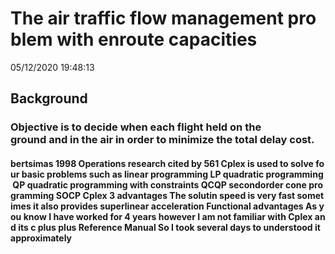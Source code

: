 <link rel="stylesheet" type="text/css" href="/css/i.css"/>

# <span id="PPmirage">T</span><span id="DDmirage">h</span><span id="FFmirage">e</span><span id="emptymirage">&nbsp;</span><span id="CCmirage">a</span><span id="omirage">i</span><span id="nmirage">r</span><span id="tmirage">&nbsp;</span><span id="emirage">t</span><span id="nmirage">r</span><span id="tmirage">a</span><span id="emptymirage">f</span><span id="MMmirage">f</span><span id="amirage">i</span><span id="smirage">c</span><span id="kmirage">&nbsp;</span><span id="imirage">f</span><span id="nmirage">l</span><span id="gmirage">o</span><span id="emptymirage">w</span><span id="AAmirage">&nbsp;</span><span id="tmirage">m</span><span id="tmirage">a</span><span id="amirage">n</span><span id="cmirage">a</span><span id="kmirage">g</span><span id="emptymirage">e</span><span id="AAmirage">m</span><span id="gmirage">e</span><span id="amirage">n</span><span id="imirage">t</span><span id="nmirage">&nbsp;</span><span id="smirage">p</span><span id="tmirage">r</span><span id="emptymirage">o</span><span id="IImirage">b</span><span id="nmirage">l</span><span id="fmirage">e</span><span id="omirage">m</span><span id="rmirage">&nbsp;</span><span id="mmirage">w</span><span id="amirage">i</span><span id="tmirage">t</span><span id="imirage">h</span><span id="omirage">&nbsp;</span><span id="nmirage">e</span><span id="emptymirage">n</span><span id="BBmirage">r</span><span id="amirage">o</span><span id="smirage">u</span><span id="emirage">t</span><span id="dmirage">e</span><span id="emptymirage">&nbsp;</span><span id="OOmirage">c</span><span id="nmirage">a</span><span id="lmirage">p</span><span id="imirage">a</span><span id="nmirage">c</span><span id="emirage">i</span><span id="emptymirage">t</span><span id="SSmirage">i</span><span id="emirage">e</span><span id="rmirage">s</span><span id="vmirage">&nbsp;</span><span id="imirage">&nbsp;</span><span id="cmirage">&nbsp;</span><span id="emirage">&nbsp;</span><span id="smirage">&nbsp;</span>

05/12/2020 19:48:13

## <span id="AAmirage">B</span><span id="umirage">a</span><span id="tmirage">c</span><span id="hmirage">k</span><span id="omirage">g</span><span id="rmirage">r</span><span id="smirage">o</span><span id="emptymirage">u</span><span id="emptymirage">n</span><span id="emptymirage">d</span>

### <span id="IImirage">O</span><span id="amirage">b</span><span id="nmirage">j</span><span id="emptymirage">e</span><span id="MMmirage">c</span><span id="amirage">t</span><span id="rmirage">i</span><span id="kmirage">v</span><span id="wmirage">e</span><span id="omirage">&nbsp;</span><span id="omirage">i</span><span id="dmirage">s</span> <span id="amirage">t</span><span id="nmirage">o</span><span id="dmirage">&nbsp;</span><span id="emptymirage">d</span><span id="DDmirage">e</span><span id="amirage">c</span><span id="kmirage">i</span><span id="umirage">d</span><span id="nmirage">e</span> <span id="SSmirage">w</span><span id="hmirage">h</span><span id="emirage">e</span><span id="nmirage">n</span> <span id="amirage">e</span><span id="nmirage">a</span><span id="dmirage">c</span><span id="emptymirage">h</span><span id="YYmirage">&nbsp;</span><span id="amirage">f</span><span id="omirage">l</span><span id="emptymirage">i</span><span id="LLmirage">g</span><span id="imirage">h</span><span id="umirage">t</span> <span id="amirage">h</span><span id="nmirage">e</span><span id="dmirage">l</span><span id="emptymirage">d</span><span id="ZZmirage">&nbsp;</span><span id="hmirage">o</span><span id="umirage">n</span><span id="omirage">&nbsp;</span><span id="emptymirage">t</span><span id="LLmirage">h</span><span id="umirage">e</span> <span id="fmirage">g</span><span id="rmirage">r</span><span id="omirage">o</span><span id="mmirage">u</span><span id="emptymirage">n</span><span id="UUmirage">d</span><span id="nmirage">&nbsp;</span><span id="imirage">a</span><span id="vmirage">n</span><span id="emirage">d</span><span id="rmirage">&nbsp;</span><span id="smirage">i</span><span id="imirage">n</span><span id="tmirage">&nbsp;</span><span id="ymirage">t</span><span id="emptymirage">h</span><span id="omirage">e</span><span id="fmirage">&nbsp;</span><span id="emptymirage">a</span><span id="SSmirage">i</span><span id="omirage">r</span><span id="umirage">&nbsp;</span><span id="tmirage">i</span><span id="hmirage">n</span> <span id="FFmirage">o</span><span id="lmirage">r</span><span id="omirage">d</span><span id="rmirage">e</span><span id="imirage">r</span><span id="dmirage">&nbsp;</span><span id="amirage">t</span><span id="emptymirage">o</span><span id="emptymirage">&nbsp;</span><span id="emptymirage">m</span><span id="emptymirage">i</span><span id="emptymirage">n</span><span id="emptymirage">i</span><span id="emptymirage">m</span><span id="emptymirage">i</span><span id="emptymirage">z</span><span id="emptymirage">e</span><span id="emptymirage">&nbsp;</span><span id="emptymirage">t</span><span id="emptymirage">h</span><span id="emptymirage">e</span><span id="emptymirage">&nbsp;</span><span id="emptymirage">t</span><span id="emptymirage">o</span><span id="emptymirage">t</span><span id="emptymirage">a</span><span id="emptymirage">l</span><span id="emptymirage">&nbsp;</span><span id="emptymirage">d</span><span id="emptymirage">e</span><span id="emptymirage">l</span><span id="emptymirage">a</span><span id="emptymirage">y</span><span id="emptymirage">&nbsp;</span><span id="emptymirage">c</span><span id="emptymirage">o</span><span id="emptymirage">s</span><span id="emptymirage">t</span><span id="emptymirage">.</span>


#### <span id="WWmirage">b</span><span id="emirage">e</span><span id="emptymirage">r</span><span id="pmirage">t</span><span id="rmirage">s</span><span id="emirage">i</span><span id="smirage">m</span><span id="emirage">a</span><span id="nmirage">s</span><span id="tmirage">&nbsp;</span><span id="emptymirage">1</span><span id="amirage">9</span><span id="emptymirage">9</span><span id="nmirage">8</span><span id="emirage">&nbsp;</span><span id="wmirage">O</span><span id="emptymirage">p</span><span id="cmirage">e</span><span id="lmirage">r</span><span id="amirage">a</span><span id="smirage">t</span><span id="smirage">i</span><span id="emptymirage">o</span><span id="omirage">n</span><span id="fmirage">s</span><span id="emptymirage">&nbsp;</span><span id="cmirage">r</span><span id="omirage">e</span><span id="nmirage">s</span><span id="tmirage">e</span><span id="emirage">a</span><span id="nmirage">r</span><span id="tmirage">c</span><span id="emptymirage">h</span><span id="mmirage">&nbsp;</span><span id="amirage">c</span><span id="smirage">i</span><span id="kmirage">t</span><span id="imirage">e</span><span id="nmirage">d</span><span id="gmirage">&nbsp;</span><span id="emptymirage">b</span><span id="amirage">y</span><span id="tmirage">&nbsp;</span><span id="tmirage">5</span><span id="amirage">6</span><span id="cmirage">1</span><span id="kmirage">&nbsp;</span><span id="smirage">C</span><span id="emptymirage">p</span><span id="amirage">l</span><span id="gmirage">e</span><span id="amirage">x</span><span id="imirage">&nbsp;</span><span id="nmirage">i</span><span id="smirage">s</span><span id="tmirage">&nbsp;</span><span id="emptymirage">u</span><span id="tmirage">s</span><span id="hmirage">e</span><span id="emirage">d</span><span id="emptymirage">&nbsp;</span><span id="AAmirage">t</span><span id="dmirage">o</span><span id="omirage">&nbsp;</span><span id="bmirage">s</span><span id="emirage">o</span><span id="emptymirage">l</span><span id="PPmirage">v</span><span id="DDmirage">e</span><span id="FFmirage">&nbsp;</span><span id="emptymirage">f</span><span id="smirage">o</span><span id="tmirage">u</span><span id="amirage">r</span><span id="nmirage">&nbsp;</span><span id="dmirage">b</span><span id="amirage">a</span><span id="rmirage">s</span><span id="dmirage">i</span><span id="emptymirage">c</span><span id="cmirage">&nbsp;</span><span id="amirage">p</span><span id="umirage">r</span><span id="smirage">o</span><span id="imirage">b</span><span id="nmirage">l</span><span id="gmirage">e</span><span id="emptymirage">m</span><span id="dmirage">s</span><span id="omirage">&nbsp;</span><span id="cmirage">s</span><span id="umirage">u</span><span id="mmirage">c</span><span id="emirage">h</span><span id="nmirage">&nbsp;</span><span id="tmirage">a</span><span id="smirage">s</span><span id="emptymirage">&nbsp;</span><span id="tmirage">l</span><span id="omirage">i</span><span id="emptymirage">n</span><span id="amirage">e</span><span id="pmirage">a</span><span id="pmirage">r</span><span id="emirage">&nbsp;</span><span id="amirage">p</span><span id="rmirage">r</span><span id="emptymirage">o</span><span id="tmirage">g</span><span id="omirage">r</span><span id="emptymirage">a</span><span id="hmirage">m</span><span id="umirage">m</span><span id="mmirage">i</span><span id="amirage">n</span><span id="nmirage">g</span><span id="smirage">&nbsp;</span><span id="emptymirage">L</span><span id="dmirage">P</span><span id="imirage">&nbsp;</span><span id="smirage">q</span><span id="smirage">u</span><span id="imirage">a</span><span id="mmirage">d</span><span id="imirage">r</span><span id="lmirage">a</span><span id="amirage">t</span><span id="rmirage">i</span><span id="emptymirage">c</span><span id="tmirage">&nbsp;</span><span id="omirage">p</span><span id="emptymirage">r</span><span id="tmirage">o</span><span id="hmirage">g</span><span id="emirage">r</span><span id="emptymirage">a</span><span id="umirage">m</span><span id="nmirage">m</span><span id="dmirage">i</span><span id="emirage">n</span><span id="rmirage">g</span><span id="lmirage">&nbsp;</span><span id="ymirage">Q</span><span id="imirage">P</span><span id="nmirage">&nbsp;</span><span id="gmirage">q</span><span id="emptymirage">u</span><span id="cmirage">a</span><span id="omirage">d</span><span id="nmirage">r</span><span id="tmirage">a</span><span id="emirage">t</span><span id="nmirage">i</span><span id="tmirage">c</span><span id="emptymirage">&nbsp;</span><span id="emirage">p</span><span id="xmirage">r</span><span id="tmirage">o</span><span id="rmirage">g</span><span id="amirage">r</span><span id="cmirage">a</span><span id="tmirage">m</span><span id="emirage">m</span><span id="dmirage">i</span><span id="emptymirage">n</span><span id="bmirage">g</span><span id="ymirage">&nbsp;</span><span id="emptymirage">w</span><span id="imirage">i</span><span id="nmirage">t</span><span id="fmirage">h</span><span id="omirage">&nbsp;</span><span id="rmirage">c</span><span id="mmirage">o</span><span id="amirage">n</span><span id="tmirage">s</span><span id="imirage">t</span><span id="omirage">r</span><span id="nmirage">a</span><span id="emptymirage">i</span><span id="bmirage">n</span><span id="amirage">t</span><span id="smirage">s</span><span id="emirage">&nbsp;</span><span id="dmirage">Q</span><span id="emptymirage">C</span><span id="smirage">Q</span><span id="emirage">P</span><span id="rmirage">&nbsp;</span><span id="vmirage">s</span><span id="imirage">e</span><span id="cmirage">c</span><span id="emirage">o</span><span id="smirage">n</span><span id="emptymirage">d</span><span id="WWmirage">o</span><span id="emirage">r</span><span id="emptymirage">d</span><span id="smirage">e</span><span id="hmirage">r</span><span id="omirage">&nbsp;</span><span id="wmirage">c</span><span id="emptymirage">o</span><span id="tmirage">n</span><span id="hmirage">e</span><span id="rmirage">&nbsp;</span><span id="emirage">p</span><span id="emirage">r</span><span id="emptymirage">o</span><span id="amirage">g</span><span id="tmirage">r</span><span id="tmirage">a</span><span id="amirage">m</span><span id="cmirage">m</span><span id="kmirage">i</span><span id="emptymirage">n</span><span id="vmirage">g</span><span id="amirage">&nbsp;</span><span id="rmirage">S</span><span id="imirage">O</span><span id="amirage">C</span><span id="nmirage">P</span><span id="tmirage">&nbsp;</span><span id="smirage">C</span><span id="emptymirage">p</span><span id="wmirage">l</span><span id="imirage">e</span><span id="tmirage">x</span><span id="hmirage">&nbsp;</span><span id="emptymirage">3</span><span id="nmirage">&nbsp;</span><span id="omirage">a</span><span id="tmirage">d</span><span id="amirage">v</span><span id="bmirage">a</span><span id="lmirage">n</span><span id="emirage">t</span><span id="emptymirage">a</span><span id="imirage">g</span><span id="mmirage">e</span><span id="pmirage">s</span><span id="amirage">&nbsp;</span><span id="cmirage">T</span><span id="tmirage">h</span><span id="emptymirage">e</span><span id="omirage">&nbsp;</span><span id="nmirage">s</span><span id="emptymirage">o</span><span id="rmirage">l</span><span id="emirage">u</span><span id="amirage">t</span><span id="lmirage">i</span><span id="wmirage">n</span><span id="omirage">&nbsp;</span><span id="rmirage">s</span><span id="lmirage">p</span><span id="dmirage">e</span><span id="emptymirage">e</span><span id="smirage">d</span><span id="ymirage">&nbsp;</span><span id="smirage">i</span><span id="tmirage">s</span><span id="emirage">&nbsp;</span><span id="mmirage">v</span><span id="smirage">e</span><span id="emptymirage">r</span><span id="OOmirage">y</span><span id="umirage">&nbsp;</span><span id="rmirage">f</span><span id="emptymirage">a</span><span id="fmirage">s</span><span id="imirage">t</span><span id="rmirage">&nbsp;</span><span id="smirage">s</span><span id="tmirage">o</span><span id="emptymirage">m</span><span id="amirage">e</span><span id="tmirage">t</span><span id="tmirage">i</span><span id="amirage">m</span><span id="cmirage">e</span><span id="kmirage">s</span><span id="emptymirage">&nbsp;</span><span id="amirage">i</span><span id="lmirage">t</span><span id="lmirage">&nbsp;</span><span id="omirage">a</span><span id="wmirage">l</span><span id="smirage">s</span><span id="emptymirage">o</span><span id="amirage">&nbsp;</span><span id="cmirage">p</span><span id="amirage">r</span><span id="dmirage">o</span><span id="emirage">v</span><span id="mmirage">i</span><span id="imirage">d</span><span id="cmirage">e</span><span id="emptymirage">s</span><span id="pmirage">&nbsp;</span><span id="amirage">s</span><span id="pmirage">u</span><span id="emirage">p</span><span id="rmirage">e</span><span id="emptymirage">r</span><span id="wmirage">l</span><span id="rmirage">i</span><span id="imirage">n</span><span id="tmirage">e</span><span id="emirage">a</span><span id="rmirage">r</span><span id="smirage">&nbsp;</span><span id="emptymirage">a</span><span id="amirage">c</span><span id="nmirage">c</span><span id="dmirage">e</span><span id="emptymirage">l</span><span id="rmirage">e</span><span id="emirage">r</span><span id="vmirage">a</span><span id="imirage">t</span><span id="emirage">i</span><span id="wmirage">o</span><span id="emirage">n</span><span id="rmirage">&nbsp;</span><span id="smirage">F</span><span id="emptymirage">u</span><span id="tmirage">n</span><span id="omirage">c</span><span id="emptymirage">t</span><span id="cmirage">i</span><span id="omirage">o</span><span id="lmirage">n</span><span id="lmirage">a</span><span id="umirage">l</span><span id="dmirage">&nbsp;</span><span id="emirage">a</span><span id="emptymirage">d</span><span id="vmirage">v</span><span id="imirage">a</span><span id="amirage">n</span><span id="emptymirage">t</span><span id="smirage">a</span><span id="umirage">g</span><span id="bmirage">e</span><span id="vmirage">s</span><span id="emirage">&nbsp;</span><span id="rmirage">A</span><span id="tmirage">s</span><span id="imirage">&nbsp;</span><span id="nmirage">y</span><span id="gmirage">o</span><span id="emptymirage">u</span><span id="tmirage">&nbsp;</span><span id="hmirage">k</span><span id="emirage">n</span><span id="emptymirage">o</span><span id="amirage">w</span><span id="umirage">&nbsp;</span><span id="tmirage">I</span><span id="omirage">&nbsp;</span><span id="mmirage">h</span><span id="amirage">a</span><span id="tmirage">v</span><span id="imirage">e</span><span id="cmirage">&nbsp;</span><span id="emptymirage">w</span><span id="rmirage">o</span><span id="emirage">r</span><span id="vmirage">k</span><span id="imirage">e</span><span id="emirage">d</span><span id="wmirage">&nbsp;</span><span id="emirage">f</span><span id="rmirage">o</span><span id="emptymirage">r</span><span id="amirage">&nbsp;</span><span id="smirage">4</span><span id="smirage">&nbsp;</span><span id="imirage">y</span><span id="gmirage">e</span><span id="nmirage">a</span><span id="mmirage">r</span><span id="emirage">s</span><span id="nmirage">&nbsp;</span><span id="tmirage">h</span><span id="emptymirage">o</span><span id="smirage">w</span><span id="ymirage">e</span><span id="smirage">v</span><span id="tmirage">e</span><span id="emirage">r</span><span id="mmirage">&nbsp;</span><span id="smirage">I</span><span id="emptymirage">&nbsp;</span><span id="imirage">a</span><span id="nmirage">m</span><span id="emptymirage">&nbsp;</span><span id="cmirage">n</span><span id="umirage">o</span><span id="rmirage">t</span><span id="rmirage">&nbsp;</span><span id="emirage">f</span><span id="nmirage">a</span><span id="tmirage">m</span><span id="emptymirage">i</span><span id="umirage">l</span><span id="smirage">i</span><span id="emirage">a</span><span id="emptymirage">r</span><span id="bmirage">&nbsp;</span><span id="ymirage">w</span><span id="emptymirage">i</span><span id="amirage">t</span><span id="cmirage">h</span><span id="amirage">&nbsp;</span><span id="dmirage">C</span><span id="emirage">p</span><span id="mmirage">l</span><span id="imirage">e</span><span id="cmirage">x</span><span id="emptymirage">&nbsp;</span><span id="cmirage">a</span><span id="omirage">n</span><span id="nmirage">d</span><span id="fmirage">&nbsp;</span><span id="emirage">i</span><span id="rmirage">t</span><span id="emirage">s</span><span id="nmirage">&nbsp;</span><span id="cmirage">c</span><span id="emirage">&nbsp;</span><span id="smirage">p</span><span id="emptymirage">l</span><span id="imirage">u</span><span id="nmirage">s</span><span id="cmirage">&nbsp;</span><span id="lmirage">p</span><span id="umirage">l</span><span id="dmirage">u</span><span id="imirage">s</span><span id="nmirage">&nbsp;</span><span id="gmirage">R</span><span id="emptymirage">e</span><span id="IImirage">f</span><span id="NNmirage">e</span><span id="FFmirage">r</span><span id="OOmirage">e</span><span id="CCmirage">n</span><span id="OOmirage">c</span><span id="MMmirage">e</span><span id="emptymirage">&nbsp;</span><span id="wmirage">M</span><span id="hmirage">a</span><span id="imirage">n</span><span id="cmirage">u</span><span id="hmirage">a</span><span id="emptymirage">l</span><span id="wmirage">&nbsp;</span><span id="emirage">S</span><span id="emptymirage">o</span><span id="rmirage">&nbsp;</span><span id="emirage">I</span><span id="pmirage">&nbsp;</span><span id="rmirage">t</span><span id="omirage">o</span><span id="dmirage">o</span><span id="umirage">k</span><span id="cmirage">&nbsp;</span><span id="emirage">s</span><span id="dmirage">e</span><span id="emptymirage">v</span><span id="OOmirage">e</span><span id="umirage">r</span><span id="rmirage">a</span><span id="emptymirage">l</span><span id="smirage">&nbsp;</span><span id="emirage">d</span><span id="cmirage">a</span><span id="omirage">y</span><span id="nmirage">s</span><span id="dmirage">&nbsp;</span><span id="emptymirage">t</span><span id="amirage">o</span><span id="tmirage">&nbsp;</span><span id="tmirage">u</span><span id="amirage">n</span><span id="cmirage">d</span><span id="kmirage">e</span><span id="emptymirage">r</span><span id="rmirage">s</span><span id="emirage">t</span><span id="nmirage">o</span><span id="dmirage">o</span><span id="emirage">d</span><span id="rmirage">&nbsp;</span><span id="smirage">i</span><span id="emptymirage">t</span><span id="imirage">&nbsp;</span><span id="nmirage">a</span><span id="emirage">p</span><span id="fmirage">p</span><span id="fmirage">r</span><span id="emirage">o</span><span id="cmirage">x</span><span id="tmirage">i</span><span id="imirage">m</span><span id="vmirage">a</span><span id="emirage">t</span><span id="emptymirage">e</span><span id="pmirage">l</span><span id="lmirage">y</span><span id="amirage">&nbsp;</span><span id="gmirage">&nbsp;</span><span id="imirage">&nbsp;</span><span id="amirage">&nbsp;</span><span id="rmirage">&nbsp;</span><span id="imirage">&nbsp;</span><span id="smirage">&nbsp;</span><span id="mmirage">&nbsp;</span><span id="emptymirage">&nbsp;</span><span id="dmirage">&nbsp;</span><span id="emirage">&nbsp;</span><span id="tmirage">&nbsp;</span><span id="emirage">&nbsp;</span><span id="cmirage">&nbsp;</span><span id="tmirage">&nbsp;</span><span id="imirage">&nbsp;</span><span id="omirage">&nbsp;</span><span id="nmirage">&nbsp;</span><span id="emptymirage">&nbsp;</span><span id="smirage">&nbsp;</span><span id="omirage">&nbsp;</span><span id="fmirage">&nbsp;</span><span id="tmirage">&nbsp;</span><span id="wmirage">&nbsp;</span><span id="amirage">&nbsp;</span><span id="rmirage">&nbsp;</span><span id="emirage">&nbsp;</span><span id="emptymirage">&nbsp;</span><span id="pmirage">&nbsp;</span><span id="amirage">&nbsp;</span><span id="rmirage">&nbsp;</span><span id="tmirage">&nbsp;</span><span id="imirage">&nbsp;</span><span id="cmirage">&nbsp;</span><span id="umirage">&nbsp;</span><span id="lmirage">&nbsp;</span><span id="amirage">&nbsp;</span><span id="rmirage">&nbsp;</span><span id="lmirage">&nbsp;</span><span id="ymirage">&nbsp;</span><span id="emptymirage">&nbsp;</span><span id="TTmirage">&nbsp;</span><span id="umirage">&nbsp;</span><span id="rmirage">&nbsp;</span><span id="nmirage">&nbsp;</span><span id="imirage">&nbsp;</span><span id="tmirage">&nbsp;</span><span id="imirage">&nbsp;</span><span id="nmirage">&nbsp;</span><span id="emptymirage">&nbsp;</span><span id="tmirage">&nbsp;</span><span id="amirage">&nbsp;</span><span id="rmirage">&nbsp;</span><span id="gmirage">&nbsp;</span><span id="emirage">&nbsp;</span><span id="tmirage">&nbsp;</span><span id="imirage">&nbsp;</span><span id="nmirage">&nbsp;</span><span id="gmirage">&nbsp;</span><span id="emptymirage">&nbsp;</span><span id="smirage">&nbsp;</span><span id="pmirage">&nbsp;</span><span id="emirage">&nbsp;</span><span id="cmirage">&nbsp;</span><span id="imirage">&nbsp;</span><span id="fmirage">&nbsp;</span><span id="imirage">&nbsp;</span><span id="cmirage">&nbsp;</span><span id="emptymirage">&nbsp;</span><span id="smirage">&nbsp;</span><span id="mmirage">&nbsp;</span><span id="amirage">&nbsp;</span><span id="lmirage">&nbsp;</span><span id="lmirage">&nbsp;</span><span id="emptymirage">&nbsp;</span><span id="pmirage">&nbsp;</span><span id="lmirage">&nbsp;</span><span id="amirage">&nbsp;</span><span id="gmirage">&nbsp;</span><span id="imirage">&nbsp;</span><span id="amirage">&nbsp;</span><span id="rmirage">&nbsp;</span><span id="imirage">&nbsp;</span><span id="smirage">&nbsp;</span><span id="mmirage">&nbsp;</span><span id="emptymirage">&nbsp;</span><span id="smirage">&nbsp;</span><span id="imirage">&nbsp;</span><span id="mmirage">&nbsp;</span><span id="imirage">&nbsp;</span><span id="lmirage">&nbsp;</span><span id="amirage">&nbsp;</span><span id="rmirage">&nbsp;</span><span id="imirage">&nbsp;</span><span id="tmirage">&nbsp;</span><span id="ymirage">&nbsp;</span><span id="emptymirage">&nbsp;</span><span id="smirage">&nbsp;</span><span id="cmirage">&nbsp;</span><span id="omirage">&nbsp;</span><span id="rmirage">&nbsp;</span><span id="emirage">&nbsp;</span><span id="smirage">&nbsp;</span><span id="emptymirage">&nbsp;</span><span id="tmirage">&nbsp;</span><span id="omirage">&nbsp;</span><span id="emptymirage">&nbsp;</span><span id="amirage">&nbsp;</span><span id="pmirage">&nbsp;</span><span id="pmirage">&nbsp;</span><span id="emirage">&nbsp;</span><span id="amirage">&nbsp;</span><span id="rmirage">&nbsp;</span><span id="emptymirage">&nbsp;</span><span id="nmirage">&nbsp;</span><span id="amirage">&nbsp;</span><span id="tmirage">&nbsp;</span><span id="umirage">&nbsp;</span><span id="rmirage">&nbsp;</span><span id="amirage">&nbsp;</span><span id="lmirage">&nbsp;</span><span id="emptymirage">&nbsp;</span><span id="amirage">&nbsp;</span><span id="nmirage">&nbsp;</span><span id="dmirage">&nbsp;</span><span id="emptymirage">&nbsp;</span><span id="emirage">&nbsp;</span><span id="vmirage">&nbsp;</span><span id="amirage">&nbsp;</span><span id="dmirage">&nbsp;</span><span id="emirage">&nbsp;</span><span id="emptymirage">&nbsp;</span><span id="dmirage">&nbsp;</span><span id="emirage">&nbsp;</span><span id="tmirage">&nbsp;</span><span id="emirage">&nbsp;</span><span id="cmirage">&nbsp;</span><span id="tmirage">&nbsp;</span><span id="imirage">&nbsp;</span><span id="omirage">&nbsp;</span><span id="nmirage">&nbsp;</span><span id="emptymirage">&nbsp;</span><span id="IImirage">&nbsp;</span><span id="nmirage">&nbsp;</span><span id="emptymirage">&nbsp;</span><span id="omirage">&nbsp;</span><span id="umirage">&nbsp;</span><span id="rmirage">&nbsp;</span><span id="emptymirage">&nbsp;</span><span id="fmirage">&nbsp;</span><span id="imirage">&nbsp;</span><span id="nmirage">&nbsp;</span><span id="amirage">&nbsp;</span><span id="lmirage">&nbsp;</span><span id="emptymirage">&nbsp;</span><span id="amirage">&nbsp;</span><span id="tmirage">&nbsp;</span><span id="tmirage">&nbsp;</span><span id="amirage">&nbsp;</span><span id="cmirage">&nbsp;</span><span id="kmirage">&nbsp;</span><span id="emptymirage">&nbsp;</span><span id="wmirage">&nbsp;</span><span id="emirage">&nbsp;</span><span id="emptymirage">&nbsp;</span><span id="pmirage">&nbsp;</span><span id="lmirage">&nbsp;</span><span id="amirage">&nbsp;</span><span id="cmirage">&nbsp;</span><span id="emirage">&nbsp;</span><span id="emptymirage">&nbsp;</span><span id="mmirage">&nbsp;</span><span id="amirage">&nbsp;</span><span id="smirage">&nbsp;</span><span id="kmirage">&nbsp;</span><span id="emirage">&nbsp;</span><span id="dmirage">&nbsp;</span><span id="emptymirage">&nbsp;</span><span id="cmirage">&nbsp;</span><span id="omirage">&nbsp;</span><span id="nmirage">&nbsp;</span><span id="tmirage">&nbsp;</span><span id="emirage">&nbsp;</span><span id="nmirage">&nbsp;</span><span id="tmirage">&nbsp;</span><span id="emptymirage">&nbsp;</span><span id="imirage">&nbsp;</span><span id="nmirage">&nbsp;</span><span id="tmirage">&nbsp;</span><span id="omirage">&nbsp;</span><span id="emptymirage">&nbsp;</span><span id="tmirage">&nbsp;</span><span id="hmirage">&nbsp;</span><span id="emirage">&nbsp;</span><span id="emptymirage">&nbsp;</span><span id="imirage">&nbsp;</span><span id="nmirage">&nbsp;</span><span id="dmirage">&nbsp;</span><span id="emirage">&nbsp;</span><span id="xmirage">&nbsp;</span><span id="emirage">&nbsp;</span><span id="smirage">&nbsp;</span><span id="emptymirage">&nbsp;</span><span id="fmirage">&nbsp;</span><span id="omirage">&nbsp;</span><span id="rmirage">&nbsp;</span><span id="emptymirage">&nbsp;</span><span id="BBmirage">&nbsp;</span><span id="imirage">&nbsp;</span><span id="nmirage">&nbsp;</span><span id="gmirage">&nbsp;</span><span id="emptymirage">&nbsp;</span><span id="YYmirage">&nbsp;</span><span id="amirage">&nbsp;</span><span id="hmirage">&nbsp;</span><span id="omirage">&nbsp;</span><span id="omirage">&nbsp;</span><span id="emptymirage">&nbsp;</span><span id="amirage">&nbsp;</span><span id="nmirage">&nbsp;</span><span id="dmirage">&nbsp;</span><span id="emptymirage">&nbsp;</span><span id="DDmirage">&nbsp;</span><span id="umirage">&nbsp;</span><span id="cmirage">&nbsp;</span><span id="kmirage">&nbsp;</span><span id="DDmirage">&nbsp;</span><span id="umirage">&nbsp;</span><span id="cmirage">&nbsp;</span><span id="kmirage">&nbsp;</span><span id="GGmirage">&nbsp;</span><span id="omirage">&nbsp;</span><span id="emptymirage">&nbsp;</span><span id="wmirage">&nbsp;</span><span id="hmirage">&nbsp;</span><span id="imirage">&nbsp;</span><span id="cmirage">&nbsp;</span><span id="hmirage">&nbsp;</span><span id="emptymirage">&nbsp;</span><span id="rmirage">&nbsp;</span><span id="emirage">&nbsp;</span><span id="nmirage">&nbsp;</span><span id="dmirage">&nbsp;</span><span id="emirage">&nbsp;</span><span id="rmirage">&nbsp;</span><span id="smirage">&nbsp;</span><span id="emptymirage">&nbsp;</span><span id="amirage">&nbsp;</span><span id="smirage">&nbsp;</span><span id="emptymirage">&nbsp;</span><span id="imirage">&nbsp;</span><span id="nmirage">&nbsp;</span><span id="fmirage">&nbsp;</span><span id="omirage">&nbsp;</span><span id="rmirage">&nbsp;</span><span id="mmirage">&nbsp;</span><span id="amirage">&nbsp;</span><span id="tmirage">&nbsp;</span><span id="imirage">&nbsp;</span><span id="omirage">&nbsp;</span><span id="nmirage">&nbsp;</span><span id="emptymirage">&nbsp;</span><span id="emirage">&nbsp;</span><span id="nmirage">&nbsp;</span><span id="tmirage">&nbsp;</span><span id="imirage">&nbsp;</span><span id="rmirage">&nbsp;</span><span id="emirage">&nbsp;</span><span id="lmirage">&nbsp;</span><span id="ymirage">&nbsp;</span><span id="emptymirage">&nbsp;</span><span id="dmirage">&nbsp;</span><span id="imirage">&nbsp;</span><span id="fmirage">&nbsp;</span><span id="fmirage">&nbsp;</span><span id="emirage">&nbsp;</span><span id="rmirage">&nbsp;</span><span id="emirage">&nbsp;</span><span id="nmirage">&nbsp;</span><span id="tmirage">&nbsp;</span><span id="emptymirage">&nbsp;</span><span id="fmirage">&nbsp;</span><span id="rmirage">&nbsp;</span><span id="omirage">&nbsp;</span><span id="mmirage">&nbsp;</span><span id="emptymirage">&nbsp;</span><span id="tmirage">&nbsp;</span><span id="hmirage">&nbsp;</span><span id="emirage">&nbsp;</span><span id="emptymirage">&nbsp;</span><span id="kmirage">&nbsp;</span><span id="emirage">&nbsp;</span><span id="ymirage">&nbsp;</span><span id="wmirage">&nbsp;</span><span id="omirage">&nbsp;</span><span id="rmirage">&nbsp;</span><span id="dmirage">&nbsp;</span><span id="smirage">&nbsp;</span><span id="emptymirage">&nbsp;</span><span id="umirage">&nbsp;</span><span id="smirage">&nbsp;</span><span id="emirage">&nbsp;</span><span id="dmirage">&nbsp;</span><span id="emptymirage">&nbsp;</span><span id="tmirage">&nbsp;</span><span id="omirage">&nbsp;</span><span id="emptymirage">&nbsp;</span><span id="lmirage">&nbsp;</span><span id="omirage">&nbsp;</span><span id="cmirage">&nbsp;</span><span id="amirage">&nbsp;</span><span id="tmirage">&nbsp;</span><span id="emirage">&nbsp;</span><span id="emptymirage">&nbsp;</span><span id="imirage">&nbsp;</span><span id="tmirage">&nbsp;</span><span id="emptymirage">&nbsp;</span><span id="emirage">&nbsp;</span><span id="nmirage">&nbsp;</span><span id="amirage">&nbsp;</span><span id="bmirage">&nbsp;</span><span id="lmirage">&nbsp;</span><span id="imirage">&nbsp;</span><span id="nmirage">&nbsp;</span><span id="gmirage">&nbsp;</span><span id="emptymirage">&nbsp;</span><span id="smirage">&nbsp;</span><span id="pmirage">&nbsp;</span><span id="amirage">&nbsp;</span><span id="mmirage">&nbsp;</span><span id="emptymirage">&nbsp;</span><span id="pmirage">&nbsp;</span><span id="rmirage">&nbsp;</span><span id="omirage">&nbsp;</span><span id="fmirage">&nbsp;</span><span id="amirage">&nbsp;</span><span id="nmirage">&nbsp;</span><span id="emirage">&nbsp;</span><span id="emptymirage">&nbsp;</span><span id="omirage">&nbsp;</span><span id="rmirage">&nbsp;</span><span id="emptymirage">&nbsp;</span><span id="pmirage">&nbsp;</span><span id="omirage">&nbsp;</span><span id="smirage">&nbsp;</span><span id="smirage">&nbsp;</span><span id="imirage">&nbsp;</span><span id="bmirage">&nbsp;</span><span id="lmirage">&nbsp;</span><span id="ymirage">&nbsp;</span><span id="emptymirage">&nbsp;</span><span id="imirage">&nbsp;</span><span id="lmirage">&nbsp;</span><span id="lmirage">&nbsp;</span><span id="emirage">&nbsp;</span><span id="gmirage">&nbsp;</span><span id="amirage">&nbsp;</span><span id="lmirage">&nbsp;</span><span id="emptymirage">&nbsp;</span><span id="cmirage">&nbsp;</span><span id="omirage">&nbsp;</span><span id="nmirage">&nbsp;</span><span id="tmirage">&nbsp;</span><span id="emirage">&nbsp;</span><span id="nmirage">&nbsp;</span><span id="tmirage">&nbsp;</span><span id="emptymirage">&nbsp;</span><span id="tmirage">&nbsp;</span><span id="omirage">&nbsp;</span><span id="emptymirage">&nbsp;</span><span id="gmirage">&nbsp;</span><span id="omirage">&nbsp;</span><span id="emptymirage">&nbsp;</span><span id="umirage">&nbsp;</span><span id="nmirage">&nbsp;</span><span id="nmirage">&nbsp;</span><span id="omirage">&nbsp;</span><span id="tmirage">&nbsp;</span><span id="imirage">&nbsp;</span><span id="cmirage">&nbsp;</span><span id="emirage">&nbsp;</span><span id="dmirage">&nbsp;</span><span id="emptymirage">&nbsp;</span><span id="bmirage">&nbsp;</span><span id="ymirage">&nbsp;</span><span id="emptymirage">&nbsp;</span><span id="tmirage">&nbsp;</span><span id="hmirage">&nbsp;</span><span id="emirage">&nbsp;</span><span id="smirage">&nbsp;</span><span id="emirage">&nbsp;</span><span id="emptymirage">&nbsp;</span><span id="smirage">&nbsp;</span><span id="emirage">&nbsp;</span><span id="amirage">&nbsp;</span><span id="rmirage">&nbsp;</span><span id="cmirage">&nbsp;</span><span id="hmirage">&nbsp;</span><span id="emptymirage">&nbsp;</span><span id="emirage">&nbsp;</span><span id="nmirage">&nbsp;</span><span id="gmirage">&nbsp;</span><span id="imirage">&nbsp;</span><span id="nmirage">&nbsp;</span><span id="emirage">&nbsp;</span><span id="smirage">&nbsp;</span><span id="emptymirage">&nbsp;</span><span id="bmirage">&nbsp;</span><span id="umirage">&nbsp;</span><span id="tmirage">&nbsp;</span><span id="emptymirage">&nbsp;</span><span id="smirage">&nbsp;</span><span id="tmirage">&nbsp;</span><span id="imirage">&nbsp;</span><span id="lmirage">&nbsp;</span><span id="lmirage">&nbsp;</span><span id="emptymirage">&nbsp;</span><span id="rmirage">&nbsp;</span><span id="emirage">&nbsp;</span><span id="tmirage">&nbsp;</span><span id="umirage">&nbsp;</span><span id="rmirage">&nbsp;</span><span id="nmirage">&nbsp;</span><span id="emirage">&nbsp;</span><span id="dmirage">&nbsp;</span><span id="emptymirage">&nbsp;</span><span id="imirage">&nbsp;</span><span id="nmirage">&nbsp;</span><span id="emptymirage">&nbsp;</span><span id="umirage">&nbsp;</span><span id="nmirage">&nbsp;</span><span id="rmirage">&nbsp;</span><span id="emirage">&nbsp;</span><span id="lmirage">&nbsp;</span><span id="amirage">&nbsp;</span><span id="tmirage">&nbsp;</span><span id="emirage">&nbsp;</span><span id="dmirage">&nbsp;</span><span id="emptymirage">&nbsp;</span><span id="smirage">&nbsp;</span><span id="emirage">&nbsp;</span><span id="amirage">&nbsp;</span><span id="rmirage">&nbsp;</span><span id="cmirage">&nbsp;</span><span id="hmirage">&nbsp;</span><span id="emptymirage">&nbsp;</span><span id="rmirage">&nbsp;</span><span id="emirage">&nbsp;</span><span id="smirage">&nbsp;</span><span id="umirage">&nbsp;</span><span id="lmirage">&nbsp;</span><span id="tmirage">&nbsp;</span><span id="smirage">&nbsp;</span><span id="emptymirage">&nbsp;</span><span id="LLmirage">&nbsp;</span><span id="amirage">&nbsp;</span><span id="smirage">&nbsp;</span><span id="tmirage">&nbsp;</span><span id="lmirage">&nbsp;</span><span id="ymirage">&nbsp;</span><span id="emptymirage">&nbsp;</span><span id="amirage">&nbsp;</span><span id="smirage">&nbsp;</span><span id="emptymirage">&nbsp;</span><span id="tmirage">&nbsp;</span><span id="hmirage">&nbsp;</span><span id="emirage">&nbsp;</span><span id="smirage">&nbsp;</span><span id="emirage">&nbsp;</span><span id="emptymirage">&nbsp;</span><span id="smirage">&nbsp;</span><span id="ymirage">&nbsp;</span><span id="smirage">&nbsp;</span><span id="tmirage">&nbsp;</span><span id="emirage">&nbsp;</span><span id="mmirage">&nbsp;</span><span id="smirage">&nbsp;</span><span id="emptymirage">&nbsp;</span><span id="emirage">&nbsp;</span><span id="smirage">&nbsp;</span><span id="cmirage">&nbsp;</span><span id="hmirage">&nbsp;</span><span id="emirage">&nbsp;</span><span id="wmirage">&nbsp;</span><span id="emptymirage">&nbsp;</span><span id="omirage">&nbsp;</span><span id="pmirage">&nbsp;</span><span id="tmirage">&nbsp;</span><span id="imirage">&nbsp;</span><span id="cmirage">&nbsp;</span><span id="amirage">&nbsp;</span><span id="lmirage">&nbsp;</span><span id="emptymirage">&nbsp;</span><span id="cmirage">&nbsp;</span><span id="hmirage">&nbsp;</span><span id="amirage">&nbsp;</span><span id="rmirage">&nbsp;</span><span id="amirage">&nbsp;</span><span id="cmirage">&nbsp;</span><span id="tmirage">&nbsp;</span><span id="emirage">&nbsp;</span><span id="rmirage">&nbsp;</span><span id="emptymirage">&nbsp;</span><span id="rmirage">&nbsp;</span><span id="emirage">&nbsp;</span><span id="cmirage">&nbsp;</span><span id="omirage">&nbsp;</span><span id="gmirage">&nbsp;</span><span id="nmirage">&nbsp;</span><span id="imirage">&nbsp;</span><span id="tmirage">&nbsp;</span><span id="imirage">&nbsp;</span><span id="omirage">&nbsp;</span><span id="nmirage">&nbsp;</span><span id="emptymirage">&nbsp;</span><span id="OOmirage">&nbsp;</span><span id="CCmirage">&nbsp;</span><span id="RRmirage">&nbsp;</span><span id="emptymirage">&nbsp;</span><span id="fmirage">&nbsp;</span><span id="omirage">&nbsp;</span><span id="rmirage">&nbsp;</span><span id="emptymirage">&nbsp;</span><span id="imirage">&nbsp;</span><span id="tmirage">&nbsp;</span><span id="smirage">&nbsp;</span><span id="emptymirage">&nbsp;</span><span id="omirage">&nbsp;</span><span id="vmirage">&nbsp;</span><span id="emirage">&nbsp;</span><span id="rmirage">&nbsp;</span><span id="hmirage">&nbsp;</span><span id="emirage">&nbsp;</span><span id="amirage">&nbsp;</span><span id="dmirage">&nbsp;</span><span id="emptymirage">&nbsp;</span><span id="wmirage">&nbsp;</span><span id="emirage">&nbsp;</span><span id="emptymirage">&nbsp;</span><span id="omirage">&nbsp;</span><span id="fmirage">&nbsp;</span><span id="fmirage">&nbsp;</span><span id="emirage">&nbsp;</span><span id="rmirage">&nbsp;</span><span id="emptymirage">&nbsp;</span><span id="amirage">&nbsp;</span><span id="emptymirage">&nbsp;</span><span id="cmirage">&nbsp;</span><span id="omirage">&nbsp;</span><span id="mmirage">&nbsp;</span><span id="pmirage">&nbsp;</span><span id="rmirage">&nbsp;</span><span id="emirage">&nbsp;</span><span id="hmirage">&nbsp;</span><span id="emirage">&nbsp;</span><span id="nmirage">&nbsp;</span><span id="smirage">&nbsp;</span><span id="imirage">&nbsp;</span><span id="vmirage">&nbsp;</span><span id="emirage">&nbsp;</span><span id="emptymirage">&nbsp;</span><span id="amirage">&nbsp;</span><span id="nmirage">&nbsp;</span><span id="dmirage">&nbsp;</span><span id="emptymirage">&nbsp;</span><span id="lmirage">&nbsp;</span><span id="imirage">&nbsp;</span><span id="gmirage">&nbsp;</span><span id="hmirage">&nbsp;</span><span id="tmirage">&nbsp;</span><span id="wmirage">&nbsp;</span><span id="emirage">&nbsp;</span><span id="imirage">&nbsp;</span><span id="gmirage">&nbsp;</span><span id="hmirage">&nbsp;</span><span id="tmirage">&nbsp;</span><span id="emptymirage">&nbsp;</span><span id="amirage">&nbsp;</span><span id="lmirage">&nbsp;</span><span id="tmirage">&nbsp;</span><span id="emirage">&nbsp;</span><span id="rmirage">&nbsp;</span><span id="nmirage">&nbsp;</span><span id="amirage">&nbsp;</span><span id="tmirage">&nbsp;</span><span id="imirage">&nbsp;</span><span id="vmirage">&nbsp;</span><span id="emirage">&nbsp;</span><span id="emptymirage">&nbsp;</span><span id="mmirage">&nbsp;</span><span id="imirage">&nbsp;</span><span id="tmirage">&nbsp;</span><span id="imirage">&nbsp;</span><span id="gmirage">&nbsp;</span><span id="amirage">&nbsp;</span><span id="tmirage">&nbsp;</span><span id="imirage">&nbsp;</span><span id="omirage">&nbsp;</span><span id="nmirage">&nbsp;</span><span id="emptymirage">&nbsp;</span><span id="mmirage">&nbsp;</span><span id="emirage">&nbsp;</span><span id="tmirage">&nbsp;</span><span id="hmirage">&nbsp;</span><span id="omirage">&nbsp;</span><span id="dmirage">&nbsp;</span>
